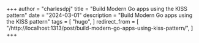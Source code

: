 +++
author = "charlesdpj"
title = "Build Modern Go apps using the KISS pattern"
date = "2024-03-01"
description = "Build Modern Go apps using the KISS pattern"
tags = [
    "hugo",
]
redirect_from = [
    "/http://localhost:1313/post/build-modern-go-apps-using-kiss-pattern/",
]
+++

<script>
window.location.replace("https://medium.com/@charlesdpj78/building-simple-modern-go-apps-kiss-pattern-with-go-firebase-sqlite-3b6803ddcba4");
</script>
